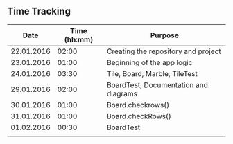 ## Time Tracking

| Date          | Time (hh:mm)  | Purpose |
| -----         | ----          | ------- |
| 22.01.2016    | 02:00         | Creating the repository and project |
| 23.01.2016	  | 01:00			    | Beginning of the app logic |
| 24.01.2016	  | 03:30			    | Tile, Board, Marble, TileTest |
| 29.01.2016    | 02:00         | BoardTest, Documentation and diagrams |
| 30.01.2016    | 01:00         | Board.checkrows() |
| 31.01.2016    | 01:00         | Board.checkRows() |
| 01.02.2016	| 00:30		| BoardTest |
||||

